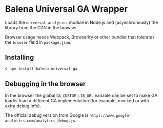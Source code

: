 # Balena Universal GA Wrapper

Loads the `universal-analytics` module in Node.js and (asynchronously) the library from the CDN in the browser.

Browser usage needs Webpack, Browserify or other bundler that tolerates the `browser` field in `package.json`.

## Installing

```sh
$ npm install balena-universal-ga
```

## Debugging in the browser

In the browser the global `GA_CUSTOM_LIB_URL` variable can be set
to make GA loader load a different GA implementation
(for example, mocked or with extra debug info).

The official debug version from Google is
`https://www.google-analytics.com/analytics_debug.js`.
